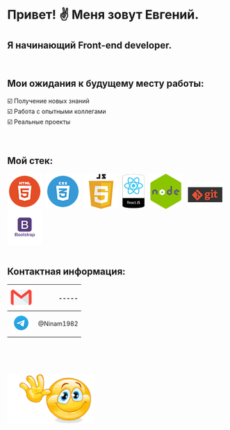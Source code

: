 # Привет!&#160;:v:&#160;Меня зовут Евгений.
## Я начинающий Front-end developer.
 <br>

## Мои ожидания к будущему месту работы:  
 :ballot_box_with_check: Получение новых знаний   <br>
 :ballot_box_with_check: Работа с опытными коллегами   <br>
 :ballot_box_with_check: Реальные проекты   <br>
<br>
<br>

## Мой стек:
<img src="./images/html.png" alt="картинка" width="80px">&#160;
<img src="./images/css.png" alt="картинка" width="80px">&#160;
<img src="./images/js.png" alt="картинка" width="80px">&#160;
<img src="./images/react.png" alt="картинка" height="80px">&#160;
<img src="./images/node.png" alt="картинка" width="80px"> &#160;
<img src="./images/git.png" alt="картинка" width="80px">&#160;
<img src="./images/bootstrap.png" alt="картинка" width="80px">
<br>
<br>

## Контактная информация:
|<img src="./images/email.png" alt="pic" width="50px">   |-----| 
| :----------------------------------------------------- | ----------------: |
|<img src="./images/telegram.png" alt="pic" width="50px">|@Ninam1982         | 

 <br>
 <br>
 <br>
 <br>
 <img src="./images/gif.gif" alt="картинка" width="200px">
